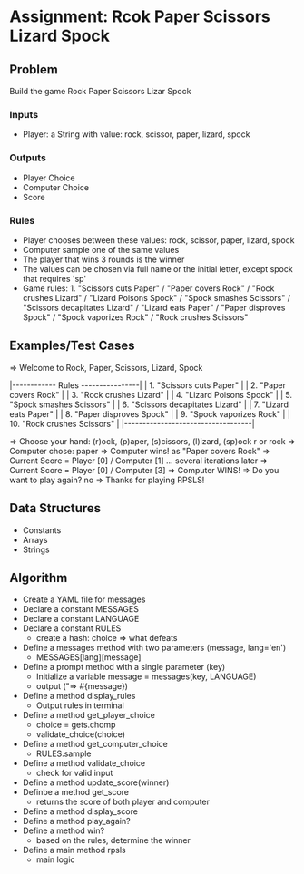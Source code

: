# Assignment: Rcok Paper Scissors Lizard Spock

## Problem
Build the game Rock Paper Scissors Lizar Spock

### Inputs
- Player: a String with value: rock, scissor, paper, lizard, spock

### Outputs
- Player Choice
- Computer Choice
- Score

### Rules
- Player chooses between these values: rock, scissor, paper, lizard, spock
- Computer sample one of the same values
- The player that wins 3 rounds is the winner
- The values can be chosen via full name or the initial letter, except spock that requires 'sp'
- Game rules: 1. "Scissors cuts Paper" / "Paper covers Rock" / "Rock crushes Lizard" / "Lizard Poisons Spock" / "Spock smashes Scissors" / "Scissors decapitates Lizard" / "Lizard eats Paper" / "Paper disproves Spock" / "Spock vaporizes Rock" / "Rock crushes Scissors"

## Examples/Test Cases
=> Welcome to Rock, Paper, Scissors, Lizard, Spock

|------------ Rules ----------------|
| 1. "Scissors cuts Paper"          |
| 2. "Paper covers Rock"            |
| 3. "Rock crushes Lizard"          |
| 4. "Lizard Poisons Spock"         |
| 5. "Spock smashes Scissors"       |
| 6. "Scissors decapitates Lizard"  |
| 7. "Lizard eats Paper"            |
| 8. "Paper disproves Spock"        |
| 9. "Spock vaporizes Rock"         |
| 10. "Rock crushes Scissors"       |
|-----------------------------------|

=> Choose your hand: (r)ock, (p)aper, (s)cissors, (l)izard, (sp)ock
r or rock
=> Computer chose: paper
=> Computer wins! as "Paper covers Rock" 
=> Current Score = Player [0] / Computer [1]
... several iterations later
=> Current Score = Player [0] / Computer [3]
=> Computer WINS!
=> Do you want to play again?
no
=> Thanks for playing RPSLS!

## Data Structures
- Constants
- Arrays
- Strings

## Algorithm
- Create a YAML file for messages
- Declare a constant MESSAGES
- Declare a constant LANGUAGE
- Declare a constant RULES
    - create a hash: choice => what defeats
- Define a messages method with two parameters (message, lang='en')
    - MESSAGES[lang][message]
- Define a prompt method with a single parameter (key)
    - Initialize a variable message = messages(key, LANGUAGE)
    - output ("=> #{message})
- Define a method display_rules
    - Output rules in terminal
- Define a method get_player_choice
    - choice = gets.chomp
    - validate_choice(choice)
- Define a method get_computer_choice
    - RULES.sample
- Define a method validate_choice
    - check for valid input
- Define a method update_score(winner)
- Definbe a method get_score
    - returns the score of both player and computer
- Define a method display_score
- Define a method play_again?
- Define a method win?
    - based on the rules, determine the winner
- Define a main method rpsls
    - main logic
